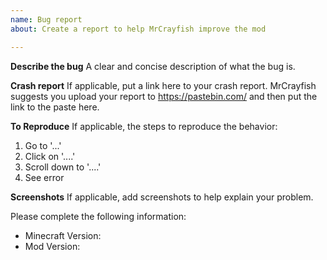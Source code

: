 ```yaml
---
name: Bug report
about: Create a report to help MrCrayfish improve the mod

---
```


**Describe the bug**
A clear and concise description of what the bug is.

**Crash report**
If applicable, put a link here to your crash report. MrCrayfish suggests you upload your report to https://pastebin.com/ and then put the link to the paste here.

**To Reproduce**
If applicable, the steps to reproduce the behavior:
1. Go to '...'
2. Click on '....'
3. Scroll down to '....'
4. See error

**Screenshots**
If applicable, add screenshots to help explain your problem.

Please complete the following information:
- Minecraft Version:
- Mod Version:
